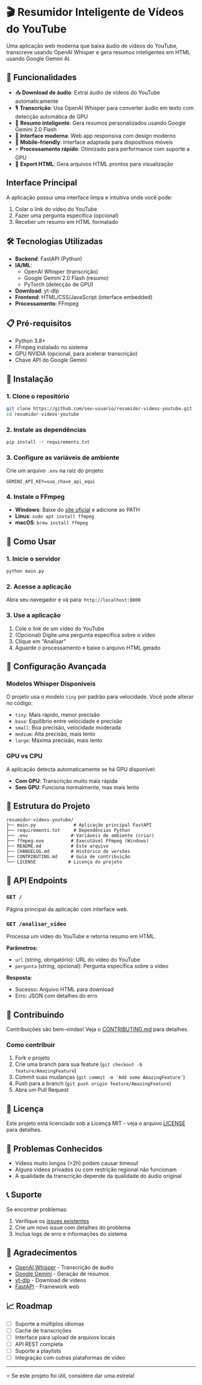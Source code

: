 # 🎬 Resumidor Inteligente de Vídeos do YouTube

Uma aplicação web moderna que baixa áudio de vídeos do YouTube, transcreve usando OpenAI Whisper e gera resumos inteligentes em HTML usando Google Gemini AI.

## 🌟 Funcionalidades

- 📥 **Download de áudio**: Extrai áudio de vídeos do YouTube automaticamente
- 🎙️ **Transcrição**: Usa OpenAI Whisper para converter áudio em texto com detecção automática de GPU
- 🤖 **Resumo inteligente**: Gera resumos personalizados usando Google Gemini 2.0 Flash
- 🎨 **Interface moderna**: Web app responsiva com design moderno
- 📱 **Mobile-friendly**: Interface adaptada para dispositivos móveis
- ⚡ **Processamento rápido**: Otimizado para performance com suporte a GPU
- 📄 **Export HTML**: Gera arquivos HTML prontos para visualização

## Interface Principal

A aplicação possui uma interface limpa e intuitiva onde você pode:

1. Colar o link do vídeo do YouTube
2. Fazer uma pergunta específica (opcional)
3. Receber um resumo em HTML formatado

## 🛠️ Tecnologias Utilizadas

- **Backend**: FastAPI (Python)
- **IA/ML**:
  - OpenAI Whisper (transcrição)
  - Google Gemini 2.0 Flash (resumo)
  - PyTorch (detecção de GPU)
- **Download**: yt-dlp
- **Frontend**: HTML/CSS/JavaScript (interface embedded)
- **Processamento**: FFmpeg

## 📋 Pré-requisitos

- Python 3.8+
- FFmpeg instalado no sistema
- GPU NVIDIA (opcional, para acelerar transcrição)
- Chave API do Google Gemini

## 🔧 Instalação

### 1. Clone o repositório

```bash
git clone https://github.com/seu-usuario/resumidor-videos-youtube.git
cd resumidor-videos-youtube
```

### 2. Instale as dependências

```bash
pip install -r requirements.txt
```

### 3. Configure as variáveis de ambiente

Crie um arquivo `.env` na raiz do projeto:

```env
GEMINI_API_KEY=sua_chave_api_aqui
```

### 4. Instale o FFmpeg

- **Windows**: Baixe do [site oficial](https://ffmpeg.org/download.html) e adicione ao PATH
- **Linux**: `sudo apt install ffmpeg`
- **macOS**: `brew install ffmpeg`

## 🚀 Como Usar

### 1. Inicie o servidor

```bash
python main.py
```

### 2. Acesse a aplicação

Abra seu navegador e vá para: `http://localhost:8000`

### 3. Use a aplicação

1. Cole o link de um vídeo do YouTube
2. (Opcional) Digite uma pergunta específica sobre o vídeo
3. Clique em "Analisar"
4. Aguarde o processamento e baixe o arquivo HTML gerado

## 🔧 Configuração Avançada

### Modelos Whisper Disponíveis

O projeto usa o modelo `tiny` por padrão para velocidade. Você pode alterar no código:

- `tiny`: Mais rápido, menor precisão
- `base`: Equilibrio entre velocidade e precisão
- `small`: Boa precisão, velocidade moderada
- `medium`: Alta precisão, mais lento
- `large`: Máxima precisão, mais lento

### GPU vs CPU

A aplicação detecta automaticamente se há GPU disponível:

- **Com GPU**: Transcrição muito mais rápida
- **Sem GPU**: Funciona normalmente, mas mais lento

## 📁 Estrutura do Projeto

```text
resumidor-videos-youtube/
├── main.py              # Aplicação principal FastAPI
├── requirements.txt     # Dependências Python
├── .env                # Variáveis de ambiente (criar)
├── ffmpeg.exe          # Executável FFmpeg (Windows)
├── README.md           # Este arquivo
├── CHANGELOG.md        # Histórico de versões
├── CONTRIBUTING.md     # Guia de contribuição
└── LICENSE            # Licença do projeto
```

## 🔌 API Endpoints

### `GET /`

Página principal da aplicação com interface web.

### `GET /analisar_video`

Processa um vídeo do YouTube e retorna resumo em HTML.

**Parâmetros:**

- `url` (string, obrigatório): URL do vídeo do YouTube
- `pergunta` (string, opcional): Pergunta específica sobre o vídeo

**Resposta:**

- Sucesso: Arquivo HTML para download
- Erro: JSON com detalhes do erro

## 🤝 Contribuindo

Contribuições são bem-vindas! Veja o [CONTRIBUTING.md](CONTRIBUTING.md) para detalhes.

### Como contribuir

1. Fork o projeto
2. Crie uma branch para sua feature (`git checkout -b feature/AmazingFeature`)
3. Commit suas mudanças (`git commit -m 'Add some AmazingFeature'`)
4. Push para a branch (`git push origin feature/AmazingFeature`)
5. Abra um Pull Request

## 📝 Licença

Este projeto está licenciado sob a Licença MIT - veja o arquivo [LICENSE](LICENSE) para detalhes.

## 🐛 Problemas Conhecidos

- Vídeos muito longos (>2h) podem causar timeout
- Alguns vídeos privados ou com restrição regional não funcionam
- A qualidade da transcrição depende da qualidade do áudio original

## 📞 Suporte

Se encontrar problemas:

1. Verifique os [issues existentes](https://github.com/seu-usuario/resumidor-videos-youtube/issues)
2. Crie um novo issue com detalhes do problema
3. Inclua logs de erro e informações do sistema

## 🙏 Agradecimentos

- [OpenAI Whisper](https://github.com/openai/whisper) - Transcrição de áudio
- [Google Gemini](https://ai.google.dev/) - Geração de resumos
- [yt-dlp](https://github.com/yt-dlp/yt-dlp) - Download de vídeos
- [FastAPI](https://fastapi.tiangolo.com/) - Framework web

## 📈 Roadmap

- [ ] Suporte a múltiplos idiomas
- [ ] Cache de transcrições
- [ ] Interface para upload de arquivos locais
- [ ] API REST completa
- [ ] Suporte a playlists
- [ ] Integração com outras plataformas de vídeo

---

⭐ Se este projeto foi útil, considere dar uma estrela!
